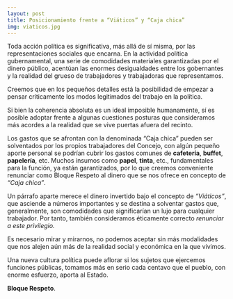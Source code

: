 ```yaml
---
layout: post
title: Posicionamiento frente a “Viáticos” y “Caja chica”
img: viaticos.jpg
---
```

Toda acción política es significativa, más allá de sí misma, por las representaciones sociales que encarna. En la actividad política gubernamental, una serie de comodidades materiales garantizadas por el dinero público, acentúan las enormes desigualdades entre los gobernantes y la realidad del grueso de trabajadores y trabajadoras que representamos.

Creemos que en los pequeños detalles está la posibilidad de empezar a pensar críticamente los modos legitimados del trabajo en la política.

Si bien la coherencia absoluta es un ideal imposible humanamente, sí es posible adoptar frente a algunas cuestiones posturas que consideramos más acordes a la realidad que se vive puertas afuera del recinto.

Los gastos que se afrontan con la denominada “Caja chica” pueden ser solventados por los propios trabajadores del Concejo, con algún pequeño aporte personal se podrían cubrir los gastos comunes de __cafetería__, __buffet__, __papelería__, etc. Muchos insumos como __papel__, __tinta__, etc., fundamentales para la función, ya están garantizados, por lo que creemos conveniente renunciar como Bloque Respeto al dinero que se nos ofrece en concepto de _“Caja chica”_.

Un párrafo aparte merece el dinero invertido bajo el concepto de _“Viáticos”_, que asciende a números importantes y se destina a solventar gastos que, generalmente, son comodidades que significarían un lujo para cualquier trabajador. Por tanto, también consideramos éticamente correcto _renunciar a este privilegio._

Es necesario mirar y mirarnos, no podemos aceptar sin más modalidades que nos alejen aún más de la realidad social y económica en la que vivimos.

Una nueva cultura política puede aflorar si los sujetos que ejercemos funciones públicas, tomamos más en serio cada centavo que el pueblo, con enorme esfuerzo, aporta al Estado.

__Bloque Respeto__.
